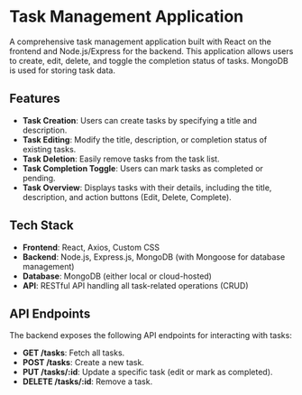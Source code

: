 # Task Management Application

A comprehensive task management application built with React on the frontend and Node.js/Express for the backend. This application allows users to create, edit, delete, and toggle the completion status of tasks. MongoDB is used for storing task data.

## Features

- **Task Creation**: Users can create tasks by specifying a title and description.
- **Task Editing**: Modify the title, description, or completion status of existing tasks.
- **Task Deletion**: Easily remove tasks from the task list.
- **Task Completion Toggle**: Users can mark tasks as completed or pending.
- **Task Overview**: Displays tasks with their details, including the title, description, and action buttons (Edit, Delete, Complete).

## Tech Stack

- **Frontend**: React, Axios, Custom CSS
- **Backend**: Node.js, Express.js, MongoDB (with Mongoose for database management)
- **Database**: MongoDB (either local or cloud-hosted)
- **API**: RESTful API handling all task-related operations (CRUD)

## API Endpoints

The backend exposes the following API endpoints for interacting with tasks:
- **GET /tasks**: Fetch all tasks.
- **POST /tasks**: Create a new task.
- **PUT /tasks/:id**: Update a specific task (edit or mark as completed).
- **DELETE /tasks/:id**: Remove a task.
